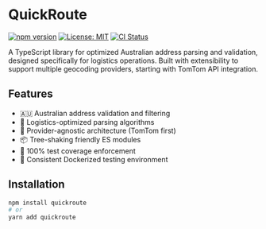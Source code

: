 # QuickRoute

[![npm version](https://img.shields.io/npm/v/quickroute)](https://www.npmjs.com/package/quickroute)
[![License: MIT](https://img.shields.io/badge/License-MIT-yellow.svg)](https://opensource.org/licenses/MIT)
[![CI Status](https://github.com/quickroute/actions/workflows/ci.yml/badge.svg)](https://github.com/quickroute/actions)

A TypeScript library for optimized Australian address parsing and validation, designed specifically for logistics operations. Built with extensibility to support multiple geocoding providers, starting with TomTom API integration.

## Features

- 🇦🇺 Australian address validation and filtering
- 🚚 Logistics-optimized parsing algorithms
- 🔄 Provider-agnostic architecture (TomTom first)
- 📦 Tree-shaking friendly ES modules
- 🧪 100% test coverage enforcement
- 🐳 Consistent Dockerized testing environment

## Installation

```bash
npm install quickroute
# or
yarn add quickroute
```
